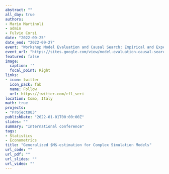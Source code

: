 ```yaml
---
abstract: ""
all_day: true
authors:
- Mario Martinoli
- admin
- Fulvio Corsi
date: "2022-09-25"
date_end: "2022-09-27"
event: "Workshop Model Evaluation and Causal Search: Empirical and Experimental Approaches"
event_url: "https://sites.google.com/view/model-evaluation-causal-search/home"
featured: false
image:
  caption: ''
  focal_point: Right
links:
- icon: twitter
  icon_pack: fab
  name: Follow
  url: https://twitter.com/rfl_seri
location: Como, Italy
math: true
projects:
- "Project003"
publishDate: "2022-01-01T00:00:00Z"
slides: ""
summary: "International conference"
tags:
- Statistics
- Econometrics
title: "Generalized $M$-estimation for Complex Simulation Models"
url_code: ""
url_pdf: ""
url_slides: ""
url_video: ""
---
```

